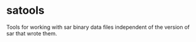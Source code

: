 satools
=======

Tools for working with sar binary data files independent of the version of sar that wrote them.
